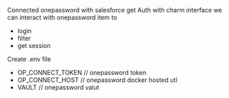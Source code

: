 Connected onepassword with salesforce get Auth
with charm interface we can interact with onepassword item to
- login
- filter
- get session


Create .env file 
- OP_CONNECT_TOKEN // onepassword token
- OP_CONNECT_HOST  // onepassword docker hosted utl
- VAULT // onepassword valut

